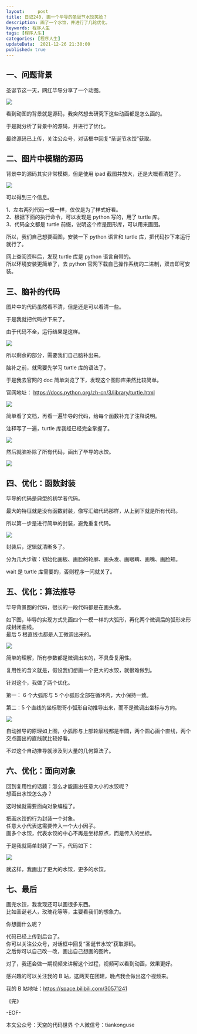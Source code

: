 ```yaml
---
layout:     post
title: 日记240. 画一个毕导的圣诞节水饺笑脸？
description: 画了一个水饺，并进行了几轮优化。
keywords: 程序人生
tags: [程序人生]
categories: [程序人生]
updateData:  2021-12-26 21:30:00
published: true
---
```



## 一、问题背景


圣诞节这一天，网红毕导分享了一个动图。  


![](http://res.tiankonguse.com/images/2021/12/26/001.gif)


看到动图的背景就是源码，我突然想去研究下这些动画都是怎么画的。  


于是就分析了背景中的源码，并进行了优化。  


最终源码已上传，关注公众号，对话框中回复“圣诞节水饺”获取。  


## 二、图片中模糊的源码


背景中的源码其实非常模糊，但是使用 ipad 截图并放大，还是大概看清楚了。  


![](http://res.tiankonguse.com/images/2021/12/26/002.png)


可以得到三个信息。  


1、左右两列代码一模一样，仅仅是为了样式好看。  
2、根据下面的执行命令，可以发现是 python 写的，用了 turtle 库。  
3、代码全文都是 turtle 前缀，说明这个库是图形库，可以用来画图。  


所以，我们自己想要画图，安装一下 python 语言和 turtle 库，把代码抄下来运行就行了。  

  
网上查阅资料后，发现 turtle 库是 python 语言自带的。  
所以环境安装更简单了，去 python 官网下载自己操作系统的二进制，双击即可安装。  


## 三、脑补的代码


图片中的代码虽然看不清，但是还是可以看清一些。  


于是我就把代码抄下来了。  


由于代码不全，运行结果是这样。  


![](http://res.tiankonguse.com/images/2021/12/26/003.png)


所以剩余的部分，需要我们自己脑补出来。  


脑补之前，就需要先学习 turtle 库的语法了。  
  
 
于是我去官网的 doc 简单浏览了下，发现这个图形库果然比较简单。  


官网地址： https://docs.python.org/zh-cn/3/library/turtle.html  


![](http://res.tiankonguse.com/images/2021/12/26/004.png)


简单看了文档，再看一遍毕导的代码，给每个函数补充了注释说明。  


注释写了一遍，turtle 库我经已经完全掌握了。  


![](http://res.tiankonguse.com/images/2021/12/26/005.png)  


然后就脑补除了所有代码，画出了毕导的水饺。  


![](http://res.tiankonguse.com/images/2021/12/26/006.png)  


## 四、优化：函数封装


毕导的代码是典型的初学者代码。  


最大的特征就是没有函数封装，像写汇编代码那样，从上到下就是所有代码。  


所以第一步是进行简单的封装，避免重复代码。  


![](http://res.tiankonguse.com/images/2021/12/26/007.png)  


封装后，逻辑就清晰多了。  


分为几大步骤：初始化画板、画脸的轮廓、画头发、画眼睛、画嘴、画脸颊。  


wait 是 turtle 库需要的，否则程序一闪就关了。  


## 五、优化：算法推导



毕导背景图的代码，很长的一段代码都是在画头发。  


如下图，毕导的实现方式先画四个一模一样的大弧形，再化两个微调后的弧形来形成封闭曲线。  
最后 5 根直线也都是人工微调出来的。  


![](http://res.tiankonguse.com/images/2021/12/26/008.png)  


简单的理解，所有参数都是微调出来的，不具备复用性。  

 
复用性的含义就是，假设我们想画一个更大的水饺，就很难做到。  



针对这个，我做了两个优化。  


第一： 6 个大弧形与 5 个小弧形全部在循环内，大小保持一致。  


第二：5 个直线的坐标聪哥小弧形自动推导出来，而不是微调出坐标与方向。  


![](http://res.tiankonguse.com/images/2021/12/26/009.png)  


自动推导的原理如上图，小弧形与上部轮廓线都是半圆，两个圆心画个直线，两个交点画出的直线就比较好看。  



不过这个自动推导就涉及到大量的几何算法了。  



## 六、优化：面向对象


回到复用性的话题：怎么才能画出任意大小的水饺呢？  
想画出水饺怎么办？  


这时候就需要面向对象编程了。  


把画水饺的行为封装一个对象。  
任意大小代表这需要传入一个大小因子。  
画多个水饺，代表水饺的中心不再是坐标原点，而是传入的坐标。  


于是我就简单封装了一下，代码如下：  


![](http://res.tiankonguse.com/images/2021/12/26/010.png)  



就这样，我画出了更大的水饺，更多的水饺。  


## 七、最后


画完水饺，我发现还可以画很多东西。  
比如圣诞老人，玫瑰花等等，主要看我们的想象力。  


你想画什么呢？  


代码已经上传到后台了。  
你可以关注公众号，对话框中回复“圣诞节水饺”获取源码。  
之后你可以自己改一改，画出自己想画的图片。  



对了，我还会做一期视频来讲解这个过程，视频可以看到动画，效果更好。  


感兴趣的可以关注我的 B 站，这两天在团建，晚点我会做出这个视频来。  


我的 B 站地址：https://space.bilibili.com/30571241  




《完》


-EOF-



本文公众号：天空的代码世界
个人微信号：tiankonguse

